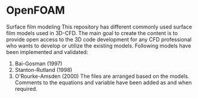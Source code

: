 # OpenFOAM
Surface film modeling
This repository has different commonly used surface film models used in 3D-CFD. The main goal to create the content is to provide open access to the 3D code development for any CFD professional who wants to develop or utilize the existing models.
Following models have been implemented and validated:
1. Bai-Gosman (1997)
2. Stanton-Rutland (1998)
3. O'Rourke-Amsden (2000)
The files are arranged based on the models. Comments to the equations and variable have been added as and when required. 
